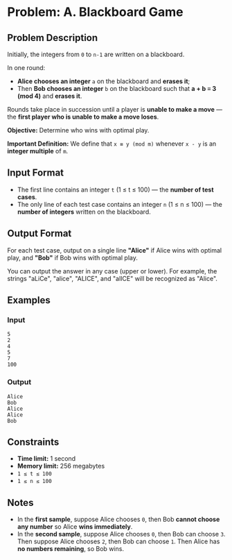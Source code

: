 # Problem: A. Blackboard Game

## Problem Description
Initially, the integers from `0` to `n-1` are written on a blackboard.

In one round:
- **Alice chooses an integer** `a` on the blackboard and **erases it**;
- Then **Bob chooses an integer** `b` on the blackboard such that **a + b ≡ 3 (mod 4)** and **erases it**.

Rounds take place in succession until a player is **unable to make a move** — the **first player who is unable to make a move loses**. 

**Objective:** Determine who wins with optimal play.

**Important Definition:**
We define that `x ≡ y (mod m)` whenever `x - y` is an **integer multiple** of `m`.

## Input Format
- The first line contains an integer `t` (1 ≤ t ≤ 100) — the **number of test cases**.
- The only line of each test case contains an integer `n` (1 ≤ n ≤ 100) — the **number of integers** written on the blackboard.

## Output Format
For each test case, output on a single line **"Alice"** if Alice wins with optimal play, and **"Bob"** if Bob wins with optimal play.

You can output the answer in any case (upper or lower). For example, the strings "aLiCe", "alice", "ALICE", and "alICE" will be recognized as "Alice".

## Examples

### Input
`5`<br/>
`2`<br/>
`4`<br/>
`5`<br/>
`7`<br/>
`100`<br/>

### Output
`Alice`<br/>
`Bob`<br/>
`Alice`<br/>
`Alice`<br/>
`Bob`<br/>

## Constraints
- **Time limit:** 1 second
- **Memory limit:** 256 megabytes
- `1 ≤ t ≤ 100`
- `1 ≤ n ≤ 100`

## Notes
- In the **first sample**, suppose Alice chooses `0`, then Bob **cannot choose any number** so Alice **wins immediately**.
- In the **second sample**, suppose Alice chooses `0`, then Bob can choose `3`. Then suppose Alice chooses `2`, then Bob can choose `1`. Then Alice has **no numbers remaining**, so Bob wins.
